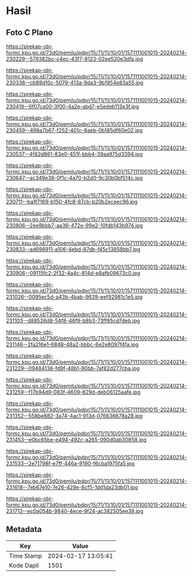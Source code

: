 # Hasil

## Foto C Plano

https://sirekap-obj-formc.kpu.go.id/73d0/pemilu/pdpr/15/71/11/10/01/1571111001015-20240214-230229--579382bc-c4ec-43f7-8123-02ee520e3dfa.jpg

https://sirekap-obj-formc.kpu.go.id/73d0/pemilu/pdpr/15/71/11/10/01/1571111001015-20240214-230338--cb89d10c-5079-413a-9da3-9b1954e83a55.jpg

https://sirekap-obj-formc.kpu.go.id/73d0/pemilu/pdpr/15/71/11/10/01/1571111001015-20240214-230419--6f07ca00-3f00-4a2e-abd7-e5edeb113e3f.jpg

https://sirekap-obj-formc.kpu.go.id/73d0/pemilu/pdpr/15/71/11/10/01/1571111001015-20240214-230459--498a7b67-f252-401c-8aeb-0b185df60e02.jpg

https://sirekap-obj-formc.kpu.go.id/73d0/pemilu/pdpr/15/71/11/10/01/1571111001015-20240214-230537--4f82d861-83e0-451f-bbb4-39aa975d3394.jpg

https://sirekap-obj-formc.kpu.go.id/73d0/pemilu/pdpr/15/71/11/10/01/1571111001015-20240214-230647--ac349e38-0f1c-4a70-b2d0-9c30b0bf514c.jpg

https://sirekap-obj-formc.kpu.go.id/73d0/pemilu/pdpr/15/71/11/10/01/1571111001015-20240214-230711--ba1f7169-b150-4fc8-87cb-b20b2eceec96.jpg

https://sirekap-obj-formc.kpu.go.id/73d0/pemilu/pdpr/15/71/11/10/01/1571111001015-20240214-230806--2ee8bbb7-aa36-472e-99e2-10fdb143b974.jpg

https://sirekap-obj-formc.kpu.go.id/73d0/pemilu/pdpr/15/71/11/10/01/1571111001015-20240214-230833--ad698911-a106-4ebd-87db-f45c13858bb7.jpg

https://sirekap-obj-formc.kpu.go.id/73d0/pemilu/pdpr/15/71/11/10/01/1571111001015-20240214-230906--09115fc2-2f32-4a4c-814d-e8afb09673c0.jpg

https://sirekap-obj-formc.kpu.go.id/73d0/pemilu/pdpr/15/71/11/10/01/1571111001015-20240214-231026--0095ec5d-a43b-4bab-9639-eef92981c1e5.jpg

https://sirekap-obj-formc.kpu.go.id/73d0/pemilu/pdpr/15/71/11/10/01/1571111001015-20240214-231103--d88526d8-54f8-46f9-b8b3-73ff85cd7deb.jpg

https://sirekap-obj-formc.kpu.go.id/73d0/pemilu/pdpr/15/71/11/10/01/1571111001015-20240214-231146--2fa216e1-6848-48a2-bbbc-6e2e8097f4fa.jpg

https://sirekap-obj-formc.kpu.go.id/73d0/pemilu/pdpr/15/71/11/10/01/1571111001015-20240214-231229--09484138-fd9f-48b1-80bb-7af82d277cba.jpg

https://sirekap-obj-formc.kpu.go.id/73d0/pemilu/pdpr/15/71/11/10/01/1571111001015-20240214-231259--f17b94d9-083f-4609-829d-deb06125aafe.jpg

https://sirekap-obj-formc.kpu.go.id/73d0/pemilu/pdpr/15/71/11/10/01/1571111001015-20240214-231352--558be882-3a74-4ac1-913d-076636678a28.jpg

https://sirekap-obj-formc.kpu.go.id/73d0/pemilu/pdpr/15/71/11/10/01/1571111001015-20240214-231453--e0bc65be-e494-492c-a265-090d0ab30858.jpg

https://sirekap-obj-formc.kpu.go.id/73d0/pemilu/pdpr/15/71/11/10/01/1571111001015-20240214-231533--2e71798f-e7ff-446a-9190-f6cba1975fa5.jpg

https://sirekap-obj-formc.kpu.go.id/73d0/pemilu/pdpr/15/71/11/10/01/1571111001015-20240214-231618--7eb67e10-7e26-429e-8cf5-1dd1da23db01.jpg

https://sirekap-obj-formc.kpu.go.id/73d0/pemilu/pdpr/15/71/11/10/01/1571111001015-20240214-231713--ec0a054b-9840-4ece-9f24-ac382505ee39.jpg


## Metadata

| Key        | Value               |
| ---------- | ------------------- |
| Time Stamp | 2024-02-17 13:05:41 |
| Kode Dapil | 1501                |



